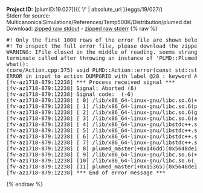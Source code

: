 **Project ID:** [plumID:19.027]({{ '/' | absolute_url }}eggs/19/027/)  
Stderr for source:  MulticanonicalSimulations/References/Temp500K/Distribution/plumed.dat   
Download: [zipped raw stdout](plumed.dat.plumed_master.stdout.txt.zip) - [zipped raw stderr](plumed.dat.plumed_master.stderr.txt.zip) 
{% raw %}
<pre>
#! Only the first 1000 rows of the error file are shown below
#! To inspect the full error file, please download the zipped raw stderr file above
WARNING: IFile closed in the middle of reading. seems strange!
terminate called after throwing an instance of 'PLMD::Plumed::ExceptionError'
what():
(core/Action.cpp:375) void PLMD::Action::error(const std::string&) const
ERROR in input to action DUMPGRID with label @28 : keyword ARG is compulsory for this action
[fv-az1718-879:12238] *** Process received signal ***
[fv-az1718-879:12238] Signal: Aborted (6)
[fv-az1718-879:12238] Signal code:  (-6)
[fv-az1718-879:12238] [ 0] /lib/x86_64-linux-gnu/libc.so.6(+0x45330)[0x7f30dcc45330]
[fv-az1718-879:12238] [ 1] /lib/x86_64-linux-gnu/libc.so.6(pthread_kill+0x11c)[0x7f30dcc9eb2c]
[fv-az1718-879:12238] [ 2] /lib/x86_64-linux-gnu/libc.so.6(gsignal+0x1e)[0x7f30dcc4527e]
[fv-az1718-879:12238] [ 3] /lib/x86_64-linux-gnu/libc.so.6(abort+0xdf)[0x7f30dcc288ff]
[fv-az1718-879:12238] [ 4] /lib/x86_64-linux-gnu/libstdc++.so.6(+0xa5ff5)[0x7f30dd0a5ff5]
[fv-az1718-879:12238] [ 5] /lib/x86_64-linux-gnu/libstdc++.so.6(+0xbb0da)[0x7f30dd0bb0da]
[fv-az1718-879:12238] [ 6] /lib/x86_64-linux-gnu/libstdc++.so.6(_ZSt10unexpectedv+0x0)[0x7f30dd0a5a55]
[fv-az1718-879:12238] [ 7] /lib/x86_64-linux-gnu/libstdc++.so.6(+0xa5a6f)[0x7f30dd0a5a6f]
[fv-az1718-879:12238] [ 8] plumed_master(+0x146dd)[0x5648de1f96dd]
[fv-az1718-879:12238] [ 9] /lib/x86_64-linux-gnu/libc.so.6(+0x2a1ca)[0x7f30dcc2a1ca]
[fv-az1718-879:12238] [10] /lib/x86_64-linux-gnu/libc.so.6(__libc_start_main+0x8b)[0x7f30dcc2a28b]
[fv-az1718-879:12238] [11] plumed_master(+0x15365)[0x5648de1fa365]
[fv-az1718-879:12238] *** End of error message ***
</pre>
{% endraw %}

